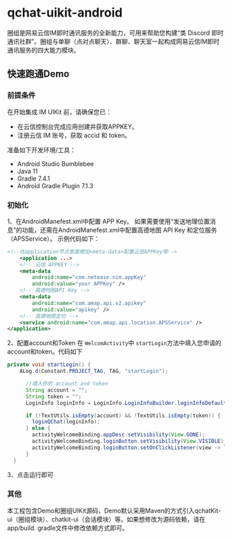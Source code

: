 # qchat-uikit-android
圈组是网易云信IM即时通讯服务的全新能力，可用来帮助您构建“类 Discord 即时通讯社群”。圈组与单聊（点对点聊天）、群聊、聊天室一起构成网易云信IM即时通讯服务的四大能力模块。

## 快速跑通Demo

### 前提条件
在开始集成 IM UIKit 前，请确保您已：
 * 在云信控制台完成应用创建并获取APPKEY。
 * 注册云信 IM 账号，获取 accid 和 token。

准备如下开发环境/工具：
 * Android Studio Bumblebee
* Java 11
* Gradle 7.4.1
* Android Gradle Plugin 7.1.3


### 初始化
1、在AndroidManefest.xml中配置 APP Key。
如果需要使用“发送地理位置消息”的功能，还需在AndroidManefest.xml中配置高德地图 API Key 和定位服务（APSService）。
示例代码如下：
```xml
<!--在application节点里面增加<meta-data>配置云信APPKey等-->
    <application ...>
    <!-- 云信 APPKEY -->
    <meta-data
        android:name="com.netease.nim.appKey"
        android:value="your APPKey" /> 
    <!-- 高德地图API Key -->
    <meta-data
        android:name="com.amap.api.v2.apikey"
        android:value="apikey" />  
    <!-- 高德地图定位 -->
    <service android:name="com.amap.api.location.APSService" />
</application>
```
2、配置account和Token
在 `WelcomActivity`中 `startLogin`方法中填入您申请的account和token。代码如下
```java
private void startLogin() {
    ALog.d(Constant.PROJECT_TAG, TAG, "startLogin");

      //填入你的 account and token
      String account = "";
      String token = "";
      LoginInfo loginInfo = LoginInfo.LoginInfoBuilder.loginInfoDefault(account,token).build();

      if (!TextUtils.isEmpty(account) && !TextUtils.isEmpty(token)) {
        loginQChat(loginInfo);
      } else {
        activityWelcomeBinding.appDesc.setVisibility(View.GONE);
        activityWelcomeBinding.loginButton.setVisibility(View.VISIBLE);
        activityWelcomeBinding.loginButton.setOnClickListener(view -> launchLoginPage());
      }
  }

```

3、点击运行即可

### 其他
本工程包含Demo和圈组UIKit源码，Demo默认采用Maven的方式引入qchatKit-ui（圈组模块）、chatkit-ui（会话模块）等。如果想修改为源码依赖，请在app/build.
gradle文件中修改依赖方式即可。
